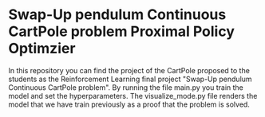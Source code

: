 # Swap-Up pendulum Continuous CartPole problem Proximal Policy Optimzier
In this repository you can find the project of the CartPole proposed to the students as the Reinforcement Learning final project "Swap-Up pendulum Continuous CartPole problem".
By running the file main.py you train the model and set the hyperparameters. The visualize_mode.py file renders the model that we have train previously as a proof that the problem is solved.
